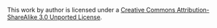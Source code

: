 

This work by author is licensed under a [Creative Commons Attribution-ShareAlike 3.0 Unported License](http://creativecommons.org/licenses/by-sa/3.0/deed.en_US).